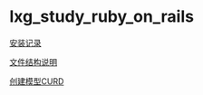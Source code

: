 # lxg_study_ruby_on_rails

[安装记录](https://github.com/lxg6370592/lxg_study_ruby_on_rails/blob/main/install.MD)

[文件结构说明](https://github.com/lxg6370592/lxg_study_ruby_on_rails/blob/main/project_path.MD)

[创建模型CURD](https://github.com/lxg6370592/lxg_study_ruby_on_rails/blob/main/create_model.MD)